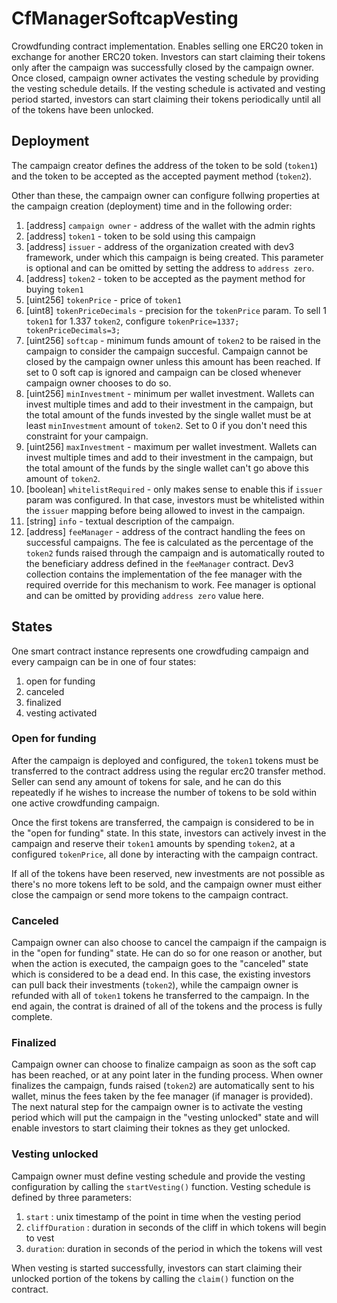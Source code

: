 # CfManagerSoftcapVesting

Crowdfunding contract implementation. Enables selling one ERC20 token in exchange for another ERC20 token. 
Investors can start claiming their tokens only after the campaign was successfully closed by the campaign owner.
Once closed, campaign owner activates the vesting schedule by providing the vesting schedule details.
If the vesting schedule is activated and vesting period started, investors can start claiming their tokens periodically until all of the tokens have been unlocked.

## Deployment

The campaign creator defines the address of the token to be sold (`token1`) and the token to be accepted as the accepted payment method (`token2`).

Other than these, the campaign owner can configure follwing properties at the campaign creation (deployment) time and in the following order:
1. [address] `campaign owner` - address of the wallet with the admin rights
2. [address] `token1` - token to be sold using this campaign
3. [address] `issuer` - address of the organization created with dev3 framework, under which this campaign is being created. This parameter is optional and can be omitted by setting the address to `address zero`. 
4. [address] `token2` - token to be accepted as the payment method for buying `token1`
5. [uint256] `tokenPrice` - price of `token1`
6. [uint8] `tokenPriceDecimals` - precision for the `tokenPrice` param. To sell 1 `token1` for 1.337 `token2`, configure `tokenPrice=1337; tokenPriceDecimals=3;`
7. [uint256] `softcap` - minimum funds amount of `token2` to be raised in the campaign to consider the campaign succesful. Campaign cannot be closed by the campaign owner unless this amount has been reached. If set to 0 soft cap is ignored and campaign can be closed whenever campaign owner chooses to do so.
8. [uint256] `minInvestment` - minimum per wallet investment. Wallets can invest multiple times and add to their investment in the campaign, but the total amount of the funds invested by the single wallet must be at least `minInvestment` amount of `token2`. Set to 0 if you don't need this constraint for your campaign.
9. [uint256] `maxInvestment` - maximum per wallet investment. Wallets can invest multiple times and add to their investment in the campaign, but the total amount of the funds by the single wallet can't go above this amount of `token2`.
10. [boolean] `whitelistRequired` - only makes sense to enable this if `issuer` param was configured. In that case, investors must be whitelisted within the `issuer` mapping before being allowed to invest in the campaign.
11. [string] `info` - textual description of the campaign.
12. [address] `feeManager` - address of the contract handling the fees on successful campaigns. The fee is calculated as the percentage of the `token2` funds raised through the campaign and is automatically routed to the beneficiary address defined in the `feeManager` contract. Dev3 collection contains the implementation of the fee manager with the required override for this mechanism to work. Fee manager is optional and can be omitted by providing `address zero` value here.

## States

One smart contract instance represents one crowdfuding campaign and every campaign
can be in one of four states:
1. open for funding
2. canceled
3. finalized
4. vesting activated

### Open for funding

After the campaign is deployed and configured, the `token1` tokens must be transferred to the contract address using the regular erc20 transfer method. Seller can send any amount of tokens for sale, and he can do this repeatedly if he wishes to increase the number of tokens to be sold within one active crowdfunding campaign.

Once the first tokens are transferred, the campaign is considered to be in the "open for funding" state. In this state, investors can actively invest in the campaign and reserve their `token1` amounts by spending `token2`, at a configured `tokenPrice`, all done by interacting with the campaign contract.

If all of the tokens have been reserved, new investments are not possible as there's no more tokens left to be sold, and the campaign owner must either close the campaign or send more tokens to the campaign contract.

### Canceled

Campaign owner can also choose to cancel the campaign if the campaign is in the "open for funding" state. He can do so for one reason or another, but when the action is executed, the campaign goes to the "canceled" state which is considered to be a dead end. In this case, the existing investors can pull back their investments (`token2`), while the campaign owner is refunded with all of `token1` tokens he transferred to the campaign. In the end again, the contrat is drained of all of the tokens and the process is fully complete.

### Finalized

Campaign owner can choose to finalize campaign as soon as the soft cap has been reached, or at any point later in the funding process. When owner finalizes the campaign, funds raised (`token2`) are automatically sent to his wallet, minus the fees taken by the fee manager (if manager is provided).
The next natural step for the campaign owner is to activate the vesting period which will put the campaign in the "vesting unlocked" state and will enable investors to start claiming their toknes as they get unlocked.

### Vesting unlocked

Campaign owner must define vesting schedule and provide the vesting configuration by calling the `startVesting()` function.
Vesting schedule is defined by three parameters:
1) `start` : unix timestamp of the point in time when the vesting period 
2) `cliffDuration` : duration in seconds of the cliff in which tokens will begin to vest
3) `duration`: duration in seconds of the period in which the tokens will vest

When vesting is started successfully, investors can start claiming their unlocked portion of the tokens by calling the `claim()` function on the contract.
